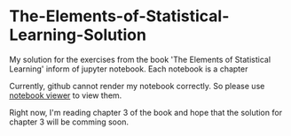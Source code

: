 # The-Elements-of-Statistical-Learning-Solution
My solution for the exercises from the book 'The Elements of Statistical Learning' inform of jupyter notebook.
Each notebook is a chapter


Currently, github cannot render my notebook correctly. So please use [notebook viewer](https://nbviewer.jupyter.org) to view them.

Right now, I'm reading chapter 3 of the book and hope that the solution for chapter 3 will be comming soon.
